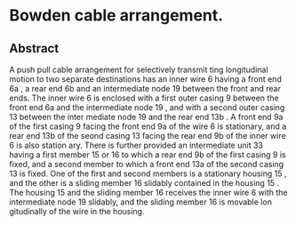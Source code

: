 # Bowden cable arrangement.

## Abstract
A push pull cable arrangement for selectively transmit ting longitudinal motion to two separate destinations has an inner wire 6 having a front end 6a , a rear end 6b and an intermediate node 19 between the front and rear ends. The inner wire 6 is enclosed with a first outer casing 9 between the front end 6a and the intermediate node 19 , and with a second outer casing 13 between the inter mediate node 19 and the rear end 13b . A front end 9a of the first casing 9 facing the front end 9a of the wire 6 is stationary, and a rear end 13b of the seond casing 13 facing the rear end 9b of the inner wire 6 is also station ary. There is further provided an intermediate unit 33 having a first member 15 or 16 to which a rear end 9b of the first casing 9 is fixed, and a second member to which a front end 13a of the second casing 13 is fixed. One of the first and second members is a stationary housing 15 , and the other is a sliding member 16 slidably contained in the housing 15 . The housing 15 and the sliding member 16 receives the inner wire 6 with the intermediate node 19 slidably, and the sliding member 16 is movable lon gitudinally of the wire in the housing.